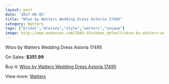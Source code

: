 ```yaml
---
layout: post
date: '2017-06-05'
title: "Wtoo by Watters Wedding Dress Astoria 17495"
category: Watters
tags: ["bridal","dresses","style","watters","unique"]
image: http://www.eudances.com/2845-thickbox_default/wtoo-by-watters-wedding-dress-astoria-17495.jpg
---
```

Wtoo by Watters Wedding Dress Astoria 17495

On Sales: **$351.99**
<a href="https://www.eudances.com/en/watters/975-wtoo-by-watters-wedding-dress-astoria-17495.html"><amp-img layout="responsive" width="600" height="600" src="//www.eudances.com/2845-thickbox_default/wtoo-by-watters-wedding-dress-astoria-17495.jpg" alt="Wtoo by Watters Wedding Dress Astoria 17495 0" /></a>
<a href="https://www.eudances.com/en/watters/975-wtoo-by-watters-wedding-dress-astoria-17495.html"><amp-img layout="responsive" width="600" height="600" src="//www.eudances.com/2846-thickbox_default/wtoo-by-watters-wedding-dress-astoria-17495.jpg" alt="Wtoo by Watters Wedding Dress Astoria 17495 1" /></a>

Buy it: [Wtoo by Watters Wedding Dress Astoria 17495](https://www.eudances.com/en/watters/975-wtoo-by-watters-wedding-dress-astoria-17495.html "Wtoo by Watters Wedding Dress Astoria 17495")

View more: [Watters](https://www.eudances.com/en/12-watters "Watters")